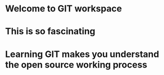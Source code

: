 # Welcome to GIT workspace
# This is so fascinating
# Learning GIT makes you understand the open source working process
